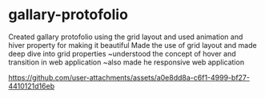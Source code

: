 # gallary-protofolio
Created gallary protofolio using the grid layout and used animation and hiver property for making it beautiful
     Made the use of grid layout and made deep dive into grid properties 
     ~understood the concept of hover and transition in web application 
     ~also made he responsive web application 






https://github.com/user-attachments/assets/a0e8dd8a-c6f1-4999-bf27-4410121d16eb

